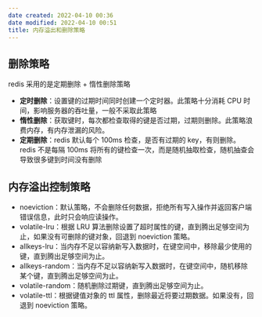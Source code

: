 ```yaml
---
date created: 2022-04-10 00:36
date modified: 2022-04-10 00:51
title: 内存溢出和删除策略
---
```

## 删除策略
redis 采用的是定期删除 + 惰性删除策略

- **定时删除**：设置键的过期时间同时创建一个定时器。此策略十分消耗 CPU 时间，影响服务器的吞吐量，一般不采取此策略
- **惰性删除**：获取键时，每次都检查取得的键是否过期，过期则删除。此策略浪费内存，有内存泄漏的风险。
- **定期删除**：redis 默认每个 100ms 检查，是否有过期的 key，有则删除。redis 不是每隔 100ms 将所有的键检查一次，而是随机抽取检查，随机抽查会导致很多键到时间没有删除


## 内存溢出控制策略
- noeviction：默认策略，不会删除任何数据，拒绝所有写入操作并返回客户端错误信息，此时只会响应读操作。
- volatile-lru：根据 LRU 算法删除设置了超时属性的键，直到腾出足够空间为止，如果没有可删除的键对象，回退到 noeviction 策略。
- allkeys-lru：当内存不足以容纳新写入数据时，在键空间中，移除最少使用的键，直到腾出足够空间为止。
- allkeys-random：当内存不足以容纳新写入数据时，在键空间中，随机移除某个键，直到腾出足够空间为止。
- volatile-random：随机删除过期键，直到腾出足够空间为止。
- volatile-ttl：根据键值对象的 ttl 属性，删除最近将要过期数据。如果没有，回退到 noeviction 策略。
